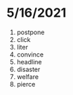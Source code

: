 # 5/16/2021

1. postpone
2. click
3. liter
4. convince
5. headline
6. disaster
7. welfare
8. pierce
